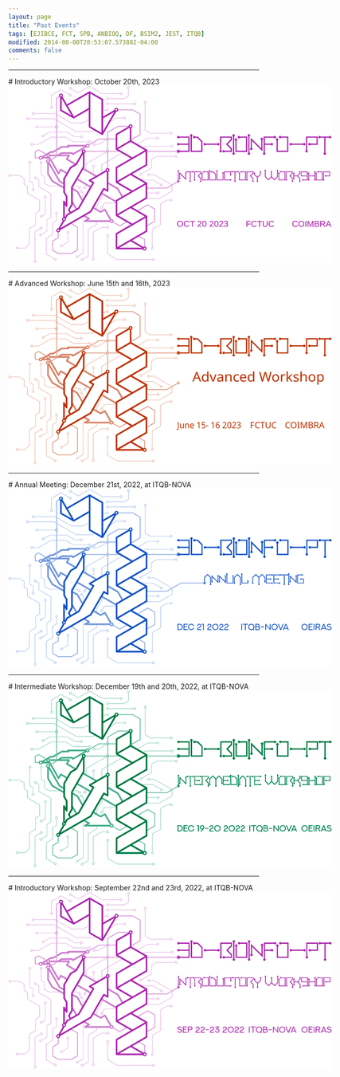 ```yaml
---
layout: page
title: "Past Events"
tags: [EJIBCE, FCT, SPB, ANBIOQ, DF, BSIM2, JEST, ITQB]
modified: 2014-08-08T20:53:07.573882-04:00
comments: false
---
```


<link rel="stylesheet" href="/events/svgs.css">

<hr>
# Introductory Workshop: October 20th, 2023

<a href="/workshops/workshop_10_2023" title="Click for more information!">
<img alt="Qries" src="/images/workshop2-2023.svg" class="workshop" style="max-width: 650px; filter: invert(100%) sepia(100%) 
saturate(300%) hue-rotate(70deg) invert(100%);">
</a>

<hr>
# Advanced Workshop: June 15th and 16th, 2023

<a href="/workshops/workshop_06_2023" title="Click for more information!">
<img alt="Qries" title="More information soon!" class="workshop" src="/images/workshop1-2023.svg" style="max-width: 650px; filter: invert(100%) sepia(100%) saturate(300%) hue-rotate(150deg) invert(100%);">
</a>

<hr>
# <a name="#meeting"></a>Annual Meeting: December 21st, 2022, at ITQB-NOVA

<a href="/annual_meeting/annual_meeting_12_2022" title="Click for more information!">
<img alt="Qries" title="More information soon!" src="/images/meeting-2022.svg" style="max-width: 650px; filter: invert(100%) sepia(100%) saturate(300%) hue-rotate(0deg) invert(100%);">
</a>

<hr>
# <a name="#ws2"></a>Intermediate Workshop: December 19th and 20th, 2022, at ITQB-NOVA

<a href="/workshops/workshop_12_2022" title="Click for more information!">
<img alt="Qries" src="/images/workshop2-2022.svg" class="workshop" style="max-width: 650px; filter: invert(100%) sepia(100%) saturate(300%) hue-rotate(290deg) invert(100%);">
</a>

<hr>
# Introductory Workshop: September 22nd and 23rd, 2022, at ITQB-NOVA

<a href="/workshops/workshop_9_2022" title="Click for more information!">
<img alt="Qries" src="/images/workshop1-2022.svg" class="workshop" style="max-width: 650px; filter: invert(100%) sepia(100%) saturate(300%) hue-rotate(70deg) invert(100%);">
</a>